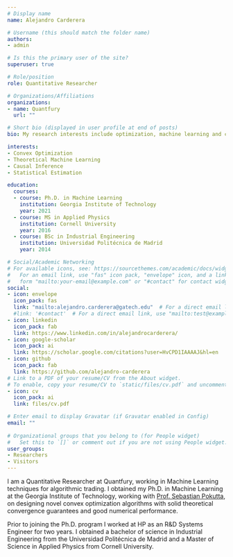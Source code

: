 ```yaml
---
# Display name
name: Alejandro Carderera

# Username (this should match the folder name)
authors:
- admin

# Is this the primary user of the site?
superuser: true

# Role/position
role: Quantitative Researcher

# Organizations/Affiliations
organizations:
- name: Quantfury
  url: ""

# Short bio (displayed in user profile at end of posts)
bio: My research interests include optimization, machine learning and causal inference.

interests:
- Convex Optimization
- Theoretical Machine Learning
- Causal Inference
- Statistical Estimation

education:
  courses:
  - course: Ph.D. in Machine Learning
    institution: Georgia Institute of Technology
    year: 2021
  - course: MS in Applied Physics
    institution: Cornell University
    year: 2016
  - course: BSc in Industrial Engineering
    institution: Universidad Politécnica de Madrid
    year: 2014

# Social/Academic Networking
# For available icons, see: https://sourcethemes.com/academic/docs/widgets/#icons
#   For an email link, use "fas" icon pack, "envelope" icon, and a link in the
#   form "mailto:your-email@example.com" or "#contact" for contact widget.
social:
- icon: envelope
  icon_pack: fas
  link: "mailto:alejandro.carderera@gatech.edu"  # For a direct email link, use "mailto:test@example.org".
  #link: '#contact'  # For a direct email link, use "mailto:test@example.org".
- icon: linkedin
  icon_pack: fab
  link: https://www.linkedin.com/in/alejandrocarderera/
- icon: google-scholar
  icon_pack: ai
  link: https://scholar.google.com/citations?user=HvCPD1IAAAAJ&hl=en
- icon: github
  icon_pack: fab
  link: https://github.com/alejandro-carderera
# Link to a PDF of your resume/CV from the About widget.
# To enable, copy your resume/CV to `static/files/cv.pdf` and uncomment the lines below.  
- icon: cv
  icon_pack: ai
  link: files/cv.pdf

# Enter email to display Gravatar (if Gravatar enabled in Config)
email: ""
  
# Organizational groups that you belong to (for People widget)
#   Set this to `[]` or comment out if you are not using People widget.  
user_groups:
- Researchers
- Visitors
---
```


I am a Quantitative Researcher at Quantfury, working in Machine Learning techniques for algorithmic trading. I obtained my Ph.D. in Machine Learning at the Georgia Institute of Technology, working with [Prof. Sebastian Pokutta](http://www.pokutta.com/), on designing novel convex optimization algorithms with solid theoretical convergence guarantees and good numerical performance.

Prior to joining the Ph.D. program I worked at HP as an R&D Systems Engineer for two years. I obtained a bachelor of science in Industrial Engineering from the Universidad Politécnica de Madrid and a Master of Science in Applied Physics from Cornell University.

